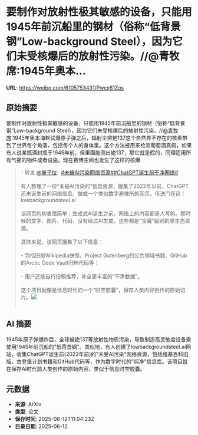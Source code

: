 # 要制作对放射性极其敏感的设备，只能用1945年前沉船里的钢材（俗称“低背景钢”Low-background Steel），因为它们未受核爆后的放射性污染。//@青牧席:1945年奥本...

**URL**: https://weibo.com/6105753431/Pwcx61Zos

## 原始摘要

要制作对放射性极其敏感的设备，只能用1945年前沉船里的钢材（俗称“低背景钢”Low-background Steel），因为它们未受核爆后的放射性污染。//<a href="https://weibo.com/n/%E9%9D%92%E7%89%A7%E5%B8%AD">@青牧席</a>:1945年奥本海默试爆原子弹之后，辐射尘把铯137这个自然界不存在的核素带到了世界每个角落，包括每个人的身体里。这个方法被用来检测葡萄酒真假，如果有人说某瓶酒封瓶于1945年前，但里面能测出铯137，那它就是假的，同理适用所有气密的物件或者设施。现在赛博空间也发生了这样的核爆<br><blockquote> - 转发 <a href="https://weibo.com/6105753431" target="_blank">@量子位</a>: <a href="https://m.weibo.cn/search?containerid=231522type%3D1%26t%3D10%26q%3D%23%E6%9C%AA%E8%A2%ABAI%E6%B1%A1%E6%9F%93%E7%BD%91%E7%BB%9C%E8%B5%84%E6%BA%90%23&amp;extparam=%23%E6%9C%AA%E8%A2%ABAI%E6%B1%A1%E6%9F%93%E7%BD%91%E7%BB%9C%E8%B5%84%E6%BA%90%23" data-hide=""><span class="surl-text">#未被AI污染网络资源#</span></a><a href="https://m.weibo.cn/search?containerid=231522type%3D1%26t%3D10%26q%3D%23ChatGPT%E8%AF%9E%E7%94%9F%E5%89%8D%E5%B9%B2%E5%87%80%E7%BD%91%E7%BB%9C%23&amp;extparam=%23ChatGPT%E8%AF%9E%E7%94%9F%E5%89%8D%E5%B9%B2%E5%87%80%E7%BD%91%E7%BB%9C%23" data-hide=""><span class="surl-text">#ChatGPT诞生前干净网络#</span></a><br><br>有人整理了一份“未被AI污染的”信息资源，搜集了2022年以前，ChatGPT还未诞生前的网络信息，做成一个类似数字避难所的网页。传送门在这：lowbackgroundsteel.ai<br><br>该网页的初衷很简单：生成式AI诞生之前，网络上的内容都是人写的。那时候的文字、图片、代码，没有经过AI生成，这些都是“宝藏”级别的原生态资源。<br><br>具体来说，该网页搜集了以下信息：<br><br>- 包括旧版Wikipedia快照、Project Gutenberg的公共领域书籍、GitHub的Arctic Code Vault归档代码等；<br>    <br>- 用户还能自行投稿推荐，补全更丰富的“干净数据”。<br>    <br>这个项目就像是信息时代的一个“时空胶囊”，保存人类内容创作的原始切片。<img style="" src="https://tvax3.sinaimg.cn/large/006Fd7o3gy1i2clszwri8j31vy18whdv.jpg" referrerpolicy="no-referrer"><br><br></blockquote>

## AI 摘要

1945年原子弹爆炸后，全球被铯137等放射性物质污染，导致制造高灵敏度设备需使用1945年前沉船的"低背景钢"。类似地，有人创建了lowbackgroundsteel.ai网站，收集ChatGPT诞生前(2022年前)的"未受AI污染"网络资源，包括维基百科旧版、古登堡计划书籍和GitHub代码等，作为数字时代的"纯净"信息库。该项目旨在保存AI时代前人类创作的原始内容，类似于信息时空胶囊。

## 元数据

- **来源**: ArXiv
- **类型**: 论文
- **保存时间**: 2025-06-12T11:04:23Z
- **目录日期**: 2025-06-12
